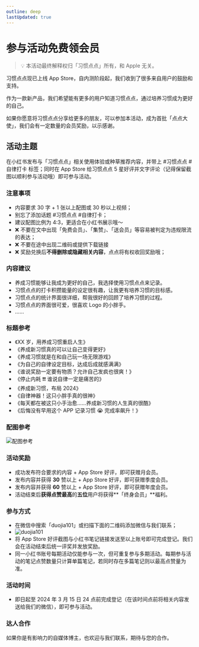 ```yaml
---
outline: deep
lastUpdated: true
---
```


# 参与活动免费领会员

> 💡 本活动最终解释权归「习惯点点」所有，和 Apple 无关。

习惯点点现已上线 App Store，自内测阶段起，我们收到了很多来自用户的鼓励和支持。

作为一款新产品，我们希望能有更多的用户知道习惯点点，通过培养习惯成为更好的自己。

如果你愿意将习惯点点分享给更多的朋友，可以参加本活动，成为首批「点点大使」，我们会有一定数量的会员奖励，以示感谢。

## 活动主题

在小红书发布与「习惯点点」相关使用体验或种草推荐内容，并带上 #习惯点点 #自律打卡 标签；同时在 App Store 给习惯点点 5 星好评并文字评论（记得保留截图以顺利参与活动哦）即可参与活动。

### 注意事项

- 内容要求 30 字 + 1 张以上配图或 30 秒以上视频；
- 别忘了添加话题 #习惯点点 #自律打卡；
- 建议配图比例为 4:3，更适合在小红书展示哦～
- ❌ 不要在文中出现「免费会员」、「集赞」、「送会员」等容易被判定为违规限流的表达；
- ❌ 不要在途中出现二维码或提供下载链接
- ❌ 奖励兑换后**不得删除或隐藏相关内容**，点点将有权收回奖励哦；

### 内容建议

- 养成习惯能够让我成为更好的自己，我选择使用习惯点点来记录。
- 习惯点点的打卡积攒能量的设定很有趣，让我更有培养习惯的目标感。
- 习惯点点的统计界面很详细，帮我很好的回顾了培养习惯的过程。
- 习惯点点的界面很可爱，很喜欢 Logo 的小胖手。
- ……

### 标题参考

- 《XX 岁，用养成习惯重启人生》
- 《养成新习惯真的可以让自己变得更好》
- 《养成习惯就是在和自己玩一场无限游戏》
- 《为自己的自律设定目标，达成后成就感满满》
- 《谁说奖励一定要有物质？允许自己发疯也很爽！》
- 《停止内耗 ❗️❗️ 谁说自律一定是痛苦的》
- 《养成新习惯，布局 2024》
- 《自律神器！这只小胖手真的很神》
- 《每天都在被这只小手治愈……养成新习惯的人生真的很酷》
- 《后悔没有早用这个 APP 记录习惯 😭 完成率飙升！》

### 配图参考

![配图参考](/images/gift.png)

### 活动奖励

- 成功发布符合要求的内容 + App Store 好评，即可获赠月会员。
- 发布内容并获得 **30** 赞以上 + App Store 好评，即可获赠季度会员。
- 发布内容并获得 **60** 赞以上 + App Store 好评，即可获赠年度会员。
- 活动结束后**获得点赞最高**的**五位**用户将获得**「终身会员」**福利。

### 参与方式

- 在微信中搜索「duojia101」或扫描下面的二维码添加微信与我们联系；
- ![duojia101](/images/wx.png)
- 将 App Store 好评截图与小红书笔记链接发送至以上账号即可完成登记。我们会在活动结束后统一评奖并发放奖励。
- 同一小红书账号每期活动仅能参与一次，但可重复参与多期活动。每期参与活动的笔记点赞数量只计算单篇笔记，若同时存在多篇笔记则以最高点赞量为准。

### 活动时间

- 即日起至 2024 年 3 月 15 日 24 点前完成登记（在该时间点前将相关内容发送给我们的微信），即可参与活动。

### 达人合作

如果你是有影响力的自媒体博主，也欢迎与我们联系，期待与您的合作。
